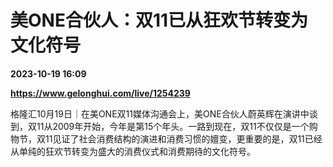 # 美ONE合伙人：双11已从狂欢节转变为文化符号

**2023-10-19 16:09**

**https://www.gelonghui.com/live/1254239**

格隆汇10月19日｜在美ONE双11媒体沟通会上，美ONE合伙人蔚英辉在演讲中谈到，双11从2009年开始，今年是第15个年头。一路到现在，双11不仅仅是一个购物节，双11见证了社会消费结构的演进和消费习惯的嬗变，更重要的是，双11已经从单纯的狂欢节转变为盛大的消费仪式和消费期待的文化符号。